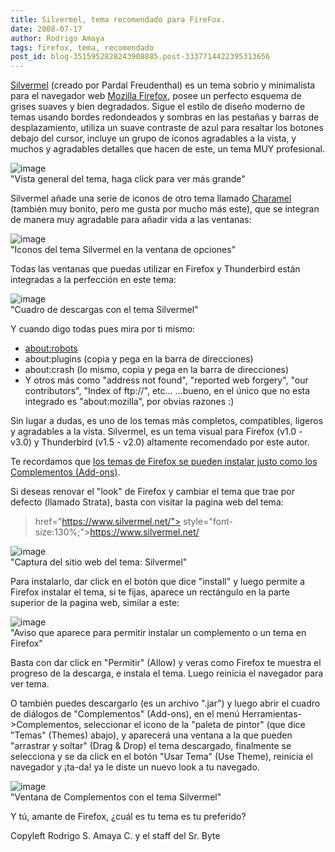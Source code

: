 ```yaml
---
title: Silvermel, tema recomendado para FireFox.
date: 2008-07-17
author: Rodrigo Amaya
tags: firefox, tema, recomendado
post_id: blog-3515952828243908885.post-3337714422395313656
---
```


[Silvermel](https://www.silvermel.net/) (creado por
Pardal Freudenthal) es un tema sobrio y minimalista para el navegador web [Mozilla Firefox](https://srbyte.blogspot.com/2008/07/el-guiness-record-de-firefox-3.html), posee un perfecto esquema de grises suaves y bien degradados. Sigue el estilo de diseño moderno de temas usando bordes redondeados y sombras en las pestañas y barras de desplazamiento, utiliza un suave contraste de azul para resaltar los botones debajo del cursor, incluye un grupo de iconos agradables a la vista, y muchos y agradables detalles que hacen de este, un tema MUY profesional.

![image](https://bp2.blogger.com/_ayvorITawE4/SIAT8yO1vkI/AAAAAAAAA6M/Y_cPOtQHGqY/s400/silver-lookgeneral.jpg)    
"Vista general del tema,
haga click para ver más grande"

Silvermel añade una serie de iconos de otro tema llamado [Charamel](https://members.shaw.ca/lucx/) (también muy bonito, pero me gusta por mucho más este), que se integran de manera muy agradable para añadir vida a las ventanas:

![image](https://bp2.blogger.com/_ayvorITawE4/SIAOJyYxAOI/AAAAAAAAA50/PdnVmSVhyYM/s400/silver-opciones.jpg)    
"Iconos del tema Silvermel
en la ventana de opciones"

Todas las ventanas que puedas utilizar en Firefox y Thunderbird están integradas a la perfección en este tema:

![image](https://bp1.blogger.com/_ayvorITawE4/SIAOI7ZQZfI/AAAAAAAAA5c/n6VTUqKU9qs/s400/silver-descargas.jpg)    
"Cuadro de descargas con el
tema Silvermel"

Y cuando digo todas pues mira por ti mismo:

- [about:robots](about:robots)
- about:plugins (copia y pega en la barra de direcciones)
- about:crash (lo mismo, copia y pega en la barra de direcciones)
- Y otros más como "address not found", "reported web forgery", "our contributors", "Index of ftp://", etc...
...bueno, en el único que no esta integrado es "about:mozilla", por obvias razones :)

Sin lugar a dudas, es uno de los temas más completos, compatibles, ligeros y agradables a la vista. Silvermel, es un tema visual para Firefox (v1.0 - v3.0) y Thunderbird (v1.5 - v2.0) altamente recomendado por este autor.

Te recordamos que [los temas de Firefox se pueden instalar justo como los Complementos (Add-ons)](https://srbyte.blogspot.com/2008/07/qu-es-un-complementoadd-on-de-firefox.html).

Si deseas renovar el "look" de Firefox y cambiar el tema que trae por defecto (llamado Strata), basta con visitar la pagina web del tema:

> href="https://www.silvermel.net/"> style="font-size:130%;">https://www.silvermel.net/

![image](https://bp3.blogger.com/_ayvorITawE4/SIAOJvu_iyI/AAAAAAAAA5s/4MjZaIk4dqo/s400/silvermel-web.jpg)    
"Captura del sitio web del
tema: Silvermel"

Para instalarlo, dar click en el botón que dice "install" y luego permite a Firefox instalar el tema, si te fijas, aparece un rectángulo en la parte superior de la pagina web, similar a este:

![image](https://bp1.blogger.com/_ayvorITawE4/SIARh2hwCBI/AAAAAAAAA6E/ieWlY7DIc8I/s400/silver-permitir.jpg)    
"Aviso que aparece para
permitir instalar un complemento o un tema en Firefox"

Basta con dar click en "Permitir" (Allow) y veras como Firefox te muestra el progreso de la descarga, e instala el tema. Luego reinicia el navegador para ver tema.

O también puedes descargarlo (es un archivo ".jar") y luego abrir el cuadro de diálogos de "Complementos" (Add-ons), en el menú Herramientas->Complementos, seleccionar el icono de la "paleta de pintor" (que dice "Temas" (Themes) abajo), y aparecerá una ventana a la que pueden "arrastrar y soltar" (Drag & Drop) el tema descargado, finalmente se selecciona y se da click en el botón "Usar Tema" (Use Theme), reinicia el navegador y ¡ta-da! ya le diste un nuevo look a tu navegado.

![image](https://bp0.blogger.com/_ayvorITawE4/SIAOKBfW6-I/AAAAAAAAA58/DPVqOKWl5Y4/s400/silver-temas.jpg)    
"Ventana de Complementos con
el tema Silvermel"

Y tú, amante de Firefox, ¿cuál es tu tema es tu preferido?

Copyleft Rodrigo S. Amaya C. y el staff del Sr. Byte